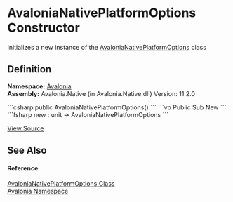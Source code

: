 # AvaloniaNativePlatformOptions Constructor


Initializes a new instance of the <a href="T_Avalonia_AvaloniaNativePlatformOptions">AvaloniaNativePlatformOptions</a> class



## Definition
**Namespace:** <a href="N_Avalonia">Avalonia</a>  
**Assembly:** Avalonia.Native (in Avalonia.Native.dll) Version: 11.2.0

<Tabs groupId="api-code-preview">
<TabItem value="csharp" label="C#">
```csharp
public AvaloniaNativePlatformOptions()
```
</TabItem>
<TabItem value="vb" label="VB">
```vb
Public Sub New
```
</TabItem>
<TabItem value="fsharp" label="F#">
```fsharp
new : unit -> AvaloniaNativePlatformOptions
```
</TabItem>
</Tabs>



<a href="https://github.com/AvaloniaUI/Avalonia/tree/master/src/Avalonia.Native/AvaloniaNativePlatformExtensions.cs#L66" title="View the source code">View Source</a>



## See Also


#### Reference
<a href="T_Avalonia_AvaloniaNativePlatformOptions">AvaloniaNativePlatformOptions Class</a>  
<a href="N_Avalonia">Avalonia Namespace</a>  

